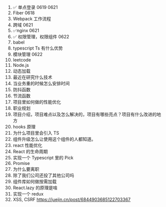1. ✅ 单点登录 0619 0621
2. Fiber 0618
3. Webpack 工作流程
4. 跨域 0621
5. ✅nginx 0621
6. ✅ 权限管理，权限组件 0622
7. babel
8. typescript Ts 有什么优势
9. 模块管理 0622
10. leetcode
11. Node.js
12. 动态加载
13. 最近在研究什么技术
14. 当业务重的时候怎么安排时间
15. 防抖函数
16. 节流函数
17. 项目里如何做的性能优化
18. 职业规划
19. 项目介绍，项目难点以及怎么解决的，项目有哪些亮点？项目有什么改进的地方
20. hooks 原理
21. 为什么项目里会引入 TS
22. 组件升级怎么让使用这个组件的人都知道。
23. react 性能优化
24. React 的生命周期
25. 实现一个 Typescript 里的 Pick
26. Promise
27. 为什么要离职
28. 除了我们公司还投了其他公司吗
29. 组件库如何做按需加载
30. React.lazy 的原理是啥
31. 实现一个 redux
32. XSS, CSRF
    https://juejin.cn/post/6844903685122703367
